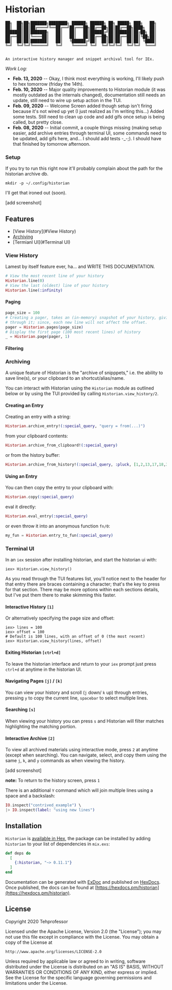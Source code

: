 # Historian

```text
██╗  ██╗██╗███████╗████████╗ ██████╗ ██████╗ ██╗ █████╗ ███╗   ██╗
██║  ██║██║██╔════╝╚══██╔══╝██╔═══██╗██╔══██╗██║██╔══██╗████╗  ██║
███████║██║███████╗   ██║   ██║   ██║██████╔╝██║███████║██╔██╗ ██║
██╔══██║██║╚════██║   ██║   ██║   ██║██╔══██╗██║██╔══██║██║╚██╗██║
██║  ██║██║███████║   ██║   ╚██████╔╝██║  ██║██║██║  ██║██║ ╚████║
╚═╝  ╚═╝╚═╝╚══════╝   ╚═╝    ╚═════╝ ╚═╝  ╚═╝╚═╝╚═╝  ╚═╝╚═╝  ╚═══╝


An interactive history manager and snippet archival tool for IEx.
```

_Work Log:_

- **Feb. 13, 2020** -- Okay, I think most everything is working, I'll likely push to hex tomorrow (friday the 14th).
- **Feb. 10, 2020** -- Major quality improvements to Historian module (it was mostly outdated as the internals changed), documentation still needs an update, still need to wire up setup action in the TUI.
- **Feb. 09, 2020** -- Welcome Screen added though setup isn't firing because it's not wired up yet (I just realized as I'm writing this...) Added some tests. Still need to clean up code and add gifs once setup is being called, but pretty close.
- **Feb. 08, 2020** -- Initial commit, a couple things missing (making setup easier, add archive entries through terminal UI, some commands need to be updated, add gifs here, and... I should add tests -_-;). I should have that finished by tomorrow afternoon.

### Setup

If you try to run this right now it'll probably complain about the path for the historian archive db.

`mkdir -p ~/.config/historian`

I'll get that ironed out (soon).

[add screenshot]

## Features

- [View History](#View History)
- [Archiving](#Archiving)
- [Termianl UI](#Terminal UI)

### View History

Lamest by itself feature ever, ha... and WRITE THIS DOCUMENTATION.

```elixir
# View the most recent line of your history
Historian.line(0)
# View the last (oldest) line of your history
Historian.line(:infinity)
```

#### Paging

```elixir
page_size = 100
# Creating a pager, takes an (in-memory) snapshot of your history, giving you an easier and more sane way to page
# through it; since, each new line will not affect the offset.
pager = Historian.pages(page_size)
# Display the first page (100 most recent lines) of history
_ = Historian.page(pager, 1)
```

#### Filtering

### Archiving

A unique feature of Historian is the "archive of snipppets," i.e. the ability to save line(s), or your clipboard to an
shortcut/alias/name.

You can interact with Historian using the `Historian` module as outlined below or by using the TUI provided by calling `Historian.view_history/2`.

#### Creating an Entry

Creating an entry with a string:
```elixir
Historian.archive_entry!(:special_query, "query = from(...)")
```

from your clipboard contents:
```elixir
Historian.archive_from_clipboard!(:special_query)
```

or from the history buffer:

```elixir
Historian.archive_from_history!(:special_query, :pluck, [1,2,13,17,18,33])
```

#### Using an Entry

You can then copy the entry to your clipboard with:

```elixir
Historian.copy(:special_query)
```

eval it directly:

```elixir
Historian.eval_entry(:special_query)
```

or even throw it into an anonymous function `fn/0`:

```elixir
my_fun = Historian.entry_to_fun(:special_query)
```

### Terminal UI

In an `iex` session after installing historian, and start the historian ui with:
```
iex> Historian.view_history()
```

As you read through the TUI features list, you'll notice next to the header for that entry there are braces containing a character; that's the key to press for that section. There may be more options within each sections details, but I've put them there to make skimming this faster.

#### Interactive History `[1]`

Or alternatively specifying the page size and offset:
```
iex> lines = 100
iex> offset = 100
# Default is 100 lines, with an offset of 0 (the most recent)
iex> Historian.view_history(lines, offset)
```

#### Exiting Historian `[ctrl+d]`

To leave the historian interface and return to your `iex` prompt just press `ctrl+d` at anytime in the historian UI.

#### Navigating Pages `[j]` / `[k]`

You can view your history and scroll (`j` down/ `k` up) through entries, pressing `y` to copy the current line, `spacebar` to select multiple lines.

#### Searching `[s]`

When viewing your history you can press `s` and Historian will filter matches highlighting the matching portion.

#### Interactive Archive `[2]`

To view all archived materials using interactive mode, press `2` at anytime (except when searching). You can navigate, select, and copy them using the same `j`, `k`, and `y` commands as when viewing the history.

[add screenshot]

**note:** To return to the history screen, press `1`

There is an additional `Y` command which will join multiple lines using a space and a backslash:

```elixir
IO.inspect("contrived_example") \
|> IO.inspect(label: "using new lines")
```

## Installation

`Historian` is [available in Hex](https://hex.pm/docs/publish), the package can be installed
by adding `historian` to your list of dependencies in `mix.exs`:

```elixir
def deps do
  [
    {:historian, "~> 0.11.1"}
  ]
end
```

Documentation can be generated with [ExDoc](https://github.com/elixir-lang/ex_doc)
and published on [HexDocs](https://hexdocs.pm). Once published, the docs can
be found at [https://hexdocs.pm/historian](https://hexdocs.pm/historian).

## License

Copyright 2020 Tehprofessor

Licensed under the Apache License, Version 2.0 (the "License"); you may not use this file except in compliance with the License. You may obtain a copy of the License at

    http://www.apache.org/licenses/LICENSE-2.0

Unless required by applicable law or agreed to in writing, software distributed under the License is distributed on an "AS IS" BASIS, WITHOUT WARRANTIES OR CONDITIONS OF ANY KIND, either express or implied. See the License for the specific language governing permissions and limitations under the License.
